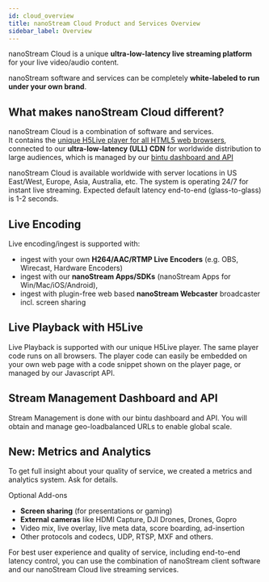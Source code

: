```yaml
---
id: cloud_overview
title: nanoStream Cloud Product and Services Overview
sidebar_label: Overview
---
```


nanoStream Cloud is a unique **ultra-low-latency live streaming platform** for your live video/audio content. 

nanoStream software and services can be completely **white-labeled to run under your own brand**.

## What makes nanoStream Cloud different?

nanoStream Cloud is a combination of software and services. <br>
It contains the [unique H5Live player for all HTML5 web browsers](../../nanoplayer/nanoplayer_introduction),<br>
connected to our **ultra-low-latency (ULL) CDN** for worldwide distribution to large audiences, 
which is managed by our [bintu dashboard and API](../bintu_api)  

nanoStream Cloud is available worldwide with server locations in US East/West, Europe, Asia, Australia, etc. 
The system is operating 24/7 for instant live streaming. 
Expected default latency end-to-end (glass-to-glass) is 1-2 seconds. 

## Live Encoding
Live encoding/ingest is supported with:

- ingest with your own **H264/AAC/RTMP Live Encoders** (e.g. OBS, Wirecast, Hardware Encoders)
- ingest with our **nanoStream Apps/SDKs** (nanoStream Apps for Win/Mac/iOS/Android),
- ingest with plugin-free web based **nanoStream Webcaster** broadcaster incl. screen sharing



## Live Playback with H5Live
Live Playback is supported with our unique H5Live player. The same player code runs on all browsers.
The player code can easily be embedded on your own web page with a code snippet shown on the player page,
or managed by our Javascript API.

## Stream Management Dashboard and API
Stream Management is done with our bintu dashboard and API. 
You will obtain and manage geo-loadbalanced URLs to enable global scale.

## New: Metrics and Analytics
To get full insight about your quality of service, we created a metrics and analytics system. Ask for details.

Optional Add-ons

- **Screen sharing** (for presentations or gaming)
- **External cameras** like HDMI Capture, DJI Drones, Drones, Gopro
- Video mix, live overlay, live meta data, score boarding, ad-insertion
- Other protocols and codecs, UDP, RTSP, MXF and others.

For best user experience and quality of service, including end-to-end latency control, you can use the combination of nanoStream client software and our nanoStream Cloud live streaming services.